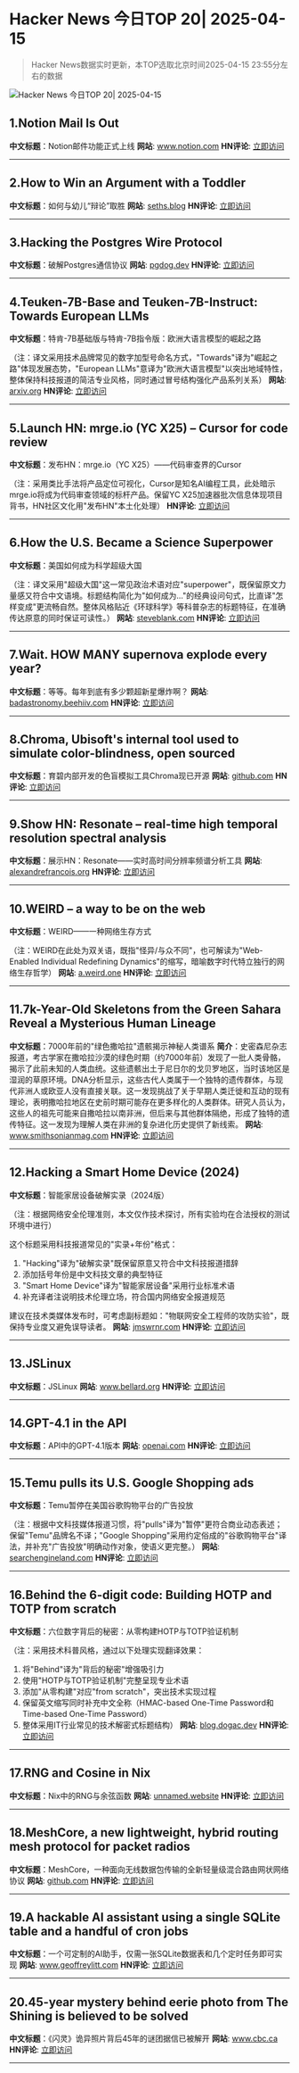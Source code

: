 # Hacker News 今日TOP 20| 2025-04-15

> Hacker News数据实时更新，本TOP选取北京时间2025-04-15 23:55分左右的数据

![Hacker News 今日TOP 20| 2025-04-15](https://img.chuhaix.com/2024/0910_imageFile-1665440404179-628424718_1725901191.png)

## 1.Notion Mail Is Out
**中文标题**：Notion邮件功能正式上线
**网站**:  <a href='https://www.notion.com/product/mail' target='_blank' rel='nofollow'>www.notion.com</a>
**HN评论**:  <a href='https://news.ycombinator.com/item?id=43694310&utm_source=www.chuhaix.com' target='_blank' rel='nofollow'>立即访问</a>

---

## 2.How to Win an Argument with a Toddler
**中文标题**：如何与幼儿“辩论”取胜
**网站**:  <a href='https://seths.blog/2025/04/how-to-win-an-argument-with-a-toddler/' target='_blank' rel='nofollow'>seths.blog</a>
**HN评论**:  <a href='https://news.ycombinator.com/item?id=43693402&utm_source=www.chuhaix.com' target='_blank' rel='nofollow'>立即访问</a>

---

## 3.Hacking the Postgres Wire Protocol
**中文标题**：破解Postgres通信协议
**网站**:  <a href='https://pgdog.dev/blog/hacking-postgres-wire-protocol' target='_blank' rel='nofollow'>pgdog.dev</a>
**HN评论**:  <a href='https://news.ycombinator.com/item?id=43693326&utm_source=www.chuhaix.com' target='_blank' rel='nofollow'>立即访问</a>

---

## 4.Teuken-7B-Base and Teuken-7B-Instruct: Towards European LLMs
**中文标题**：特肯-7B基础版与特肯-7B指令版：欧洲大语言模型的崛起之路

（注：译文采用技术品牌常见的数字加型号命名方式，"Towards"译为"崛起之路"体现发展态势，"European LLMs"意译为"欧洲大语言模型"以突出地域特性，整体保持科技报道的简洁专业风格，同时通过冒号结构强化产品系列关系）
**网站**:  <a href='https://arxiv.org/abs/2410.03730' target='_blank' rel='nofollow'>arxiv.org</a>
**HN评论**:  <a href='https://news.ycombinator.com/item?id=43690955&utm_source=www.chuhaix.com' target='_blank' rel='nofollow'>立即访问</a>

---

## 5.Launch HN: mrge.io (YC X25) – Cursor for code review
**中文标题**：发布HN：mrge.io（YC X25）——代码审查界的Cursor

（注：采用类比手法将产品定位可视化，Cursor是知名AI编程工具，此处暗示mrge.io将成为代码审查领域的标杆产品。保留YC X25加速器批次信息体现项目背书，HN社区文化用"发布HN"本土化处理）
**HN评论**:  <a href='https://news.ycombinator.com/item?id=43692476&utm_source=www.chuhaix.com' target='_blank' rel='nofollow'>立即访问</a>

---

## 6.How the U.S. Became a Science Superpower
**中文标题**：美国如何成为科学超级大国

（注：译文采用"超级大国"这一常见政治术语对应"superpower"，既保留原文力量感又符合中文语境。标题结构简化为"如何成为..."的经典设问句式，比直译"怎样变成"更流畅自然。整体风格贴近《环球科学》等科普杂志的标题特征，在准确传达原意的同时保证可读性。）
**网站**:  <a href='https://steveblank.com/2025/04/15/how-the-u-s-became-a-science-superpower/' target='_blank' rel='nofollow'>steveblank.com</a>
**HN评论**:  <a href='https://news.ycombinator.com/item?id=43692360&utm_source=www.chuhaix.com' target='_blank' rel='nofollow'>立即访问</a>

---

## 7.Wait. HOW MANY supernova explode every year?
**中文标题**：等等。每年到底有多少颗超新星爆炸啊？
**网站**:  <a href='https://badastronomy.beehiiv.com/p/ban-447-wait-how-many-supernova-explode' target='_blank' rel='nofollow'>badastronomy.beehiiv.com</a>
**HN评论**:  <a href='https://news.ycombinator.com/item?id=43661954&utm_source=www.chuhaix.com' target='_blank' rel='nofollow'>立即访问</a>

---

## 8.Chroma, Ubisoft's internal tool used to simulate color-blindness, open sourced
**中文标题**：育碧内部开发的色盲模拟工具Chroma现已开源
**网站**:  <a href='https://github.com/ubisoft/Chroma' target='_blank' rel='nofollow'>github.com</a>
**HN评论**:  <a href='https://news.ycombinator.com/item?id=43692089&utm_source=www.chuhaix.com' target='_blank' rel='nofollow'>立即访问</a>

---

## 9.Show HN: Resonate – real-time high temporal resolution spectral analysis
**中文标题**：展示HN：Resonate——实时高时间分辨率频谱分析工具
**网站**:  <a href='https://alexandrefrancois.org/Resonate/' target='_blank' rel='nofollow'>alexandrefrancois.org</a>
**HN评论**:  <a href='https://news.ycombinator.com/item?id=43694157&utm_source=www.chuhaix.com' target='_blank' rel='nofollow'>立即访问</a>

---

## 10.WEIRD – a way to be on the web
**中文标题**：WEIRD——一种网络生存方式  

（注：WEIRD在此处为双关语，既指"怪异/与众不同"，也可解读为"Web-Enabled Individual Redefining Dynamics"的缩写，暗喻数字时代特立独行的网络生存哲学）
**网站**:  <a href='https://a.weird.one' target='_blank' rel='nofollow'>a.weird.one</a>
**HN评论**:  <a href='https://news.ycombinator.com/item?id=43691891&utm_source=www.chuhaix.com' target='_blank' rel='nofollow'>立即访问</a>

---

## 11.7k-Year-Old Skeletons from the Green Sahara Reveal a Mysterious Human Lineage
**中文标题**：7000年前的"绿色撒哈拉"遗骸揭示神秘人类谱系
**简介**：史密森尼杂志报道，考古学家在撒哈拉沙漠的绿色时期（约7000年前）发现了一批人类骨骼，揭示了此前未知的人类血统。这些遗骸出土于尼日尔的戈贝罗地区，当时该地区是湿润的草原环境。DNA分析显示，这些古代人类属于一个独特的遗传群体，与现代非洲人或欧亚人没有直接关联。这一发现挑战了关于早期人类迁徙和互动的现有理论，表明撒哈拉地区在史前时期可能存在更多样化的人类群体。研究人员认为，这些人的祖先可能来自撒哈拉以南非洲，但后来与其他群体隔绝，形成了独特的遗传特征。这一发现为理解人类在非洲的复杂进化历史提供了新线索。
**网站**:  <a href='https://www.smithsonianmag.com/smart-news/7000-year-old-skeletons-from-the-green-sahara-reveal-a-previously-unknown-human-lineage-180986403/' target='_blank' rel='nofollow'>www.smithsonianmag.com</a>
**HN评论**:  <a href='https://news.ycombinator.com/item?id=43663713&utm_source=www.chuhaix.com' target='_blank' rel='nofollow'>立即访问</a>

---

## 12.Hacking a Smart Home Device (2024)
**中文标题**：智能家居设备破解实录（2024版）

（注：根据网络安全伦理准则，本文仅作技术探讨，所有实验均在合法授权的测试环境中进行）

这个标题采用科技报道常见的"实录+年份"格式：
1. "Hacking"译为"破解实录"既保留原意又符合中文科技报道措辞
2. 添加括号年份是中文科技文章的典型特征
3. "Smart Home Device"译为"智能家居设备"采用行业标准术语
4. 补充译者注说明技术伦理立场，符合国内网络安全报道规范

建议在技术类媒体发布时，可考虑副标题如："物联网安全工程师的攻防实验"，既保持专业度又避免误导读者。
**网站**:  <a href='https://jmswrnr.com/blog/hacking-a-smart-home-device' target='_blank' rel='nofollow'>jmswrnr.com</a>
**HN评论**:  <a href='https://news.ycombinator.com/item?id=43688658&utm_source=www.chuhaix.com' target='_blank' rel='nofollow'>立即访问</a>

---

## 13.JSLinux
**中文标题**：JSLinux
**网站**:  <a href='https://www.bellard.org/jslinux/' target='_blank' rel='nofollow'>www.bellard.org</a>
**HN评论**:  <a href='https://news.ycombinator.com/item?id=43678590&utm_source=www.chuhaix.com' target='_blank' rel='nofollow'>立即访问</a>

---

## 14.GPT-4.1 in the API
**中文标题**：API中的GPT-4.1版本
**网站**:  <a href='https://openai.com/index/gpt-4-1/' target='_blank' rel='nofollow'>openai.com</a>
**HN评论**:  <a href='https://news.ycombinator.com/item?id=43683410&utm_source=www.chuhaix.com' target='_blank' rel='nofollow'>立即访问</a>

---

## 15.Temu pulls its U.S. Google Shopping ads
**中文标题**：Temu暂停在美国谷歌购物平台的广告投放

（注：根据中文科技媒体报道习惯，将"pulls"译为"暂停"更符合商业动态表述；保留"Temu"品牌名不译；"Google Shopping"采用约定俗成的"谷歌购物平台"译法，并补充"广告投放"明确动作对象，使语义更完整。）
**网站**:  <a href='https://searchengineland.com/temu-pulls-us-google-shopping-ads-454260' target='_blank' rel='nofollow'>searchengineland.com</a>
**HN评论**:  <a href='https://news.ycombinator.com/item?id=43687495&utm_source=www.chuhaix.com' target='_blank' rel='nofollow'>立即访问</a>

---

## 16.Behind the 6-digit code: Building HOTP and TOTP from scratch
**中文标题**：六位数字背后的秘密：从零构建HOTP与TOTP验证机制

（注：采用技术科普风格，通过以下处理实现翻译效果：
1. 将"Behind"译为"背后的秘密"增强吸引力
2. 使用"HOTP与TOTP验证机制"完整呈现专业术语
3. 添加"从零构建"对应"from scratch"，突出技术实现过程
4. 保留英文缩写同时补充中文全称（HMAC-based One-Time Password和Time-based One-Time Password）
5. 整体采用IT行业常见的技术解密式标题结构）
**网站**:  <a href='https://blog.dogac.dev/how-do-one-time-passwords-work/' target='_blank' rel='nofollow'>blog.dogac.dev</a>
**HN评论**:  <a href='https://news.ycombinator.com/item?id=43653322&utm_source=www.chuhaix.com' target='_blank' rel='nofollow'>立即访问</a>

---

## 17.RNG and Cosine in Nix
**中文标题**：Nix中的RNG与余弦函数
**网站**:  <a href='https://unnamed.website/posts/rng-cosine-nix/' target='_blank' rel='nofollow'>unnamed.website</a>
**HN评论**:  <a href='https://news.ycombinator.com/item?id=43669057&utm_source=www.chuhaix.com' target='_blank' rel='nofollow'>立即访问</a>

---

## 18.MeshCore, a new lightweight, hybrid routing mesh protocol for packet radios
**中文标题**：MeshCore，一种面向无线数据包传输的全新轻量级混合路由网状网络协议
**网站**:  <a href='https://github.com/ripplebiz/MeshCore' target='_blank' rel='nofollow'>github.com</a>
**HN评论**:  <a href='https://news.ycombinator.com/item?id=43693406&utm_source=www.chuhaix.com' target='_blank' rel='nofollow'>立即访问</a>

---

## 19.A hackable AI assistant using a single SQLite table and a handful of cron jobs
**中文标题**：一个可定制的AI助手，仅需一张SQLite数据表和几个定时任务即可实现
**网站**:  <a href='https://www.geoffreylitt.com/2025/04/12/how-i-made-a-useful-ai-assistant-with-one-sqlite-table-and-a-handful-of-cron-jobs' target='_blank' rel='nofollow'>www.geoffreylitt.com</a>
**HN评论**:  <a href='https://news.ycombinator.com/item?id=43681287&utm_source=www.chuhaix.com' target='_blank' rel='nofollow'>立即访问</a>

---

## 20.45-year mystery behind eerie photo from The Shining is believed to be solved
**中文标题**：《闪灵》诡异照片背后45年的谜团据信已被解开
**网站**:  <a href='https://www.cbc.ca/lite/story/1.7507349' target='_blank' rel='nofollow'>www.cbc.ca</a>
**HN评论**:  <a href='https://news.ycombinator.com/item?id=43660419&utm_source=www.chuhaix.com' target='_blank' rel='nofollow'>立即访问</a>

---

